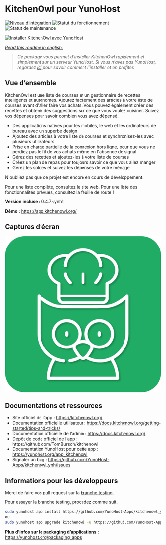 <!--
N.B.: This README was automatically generated by https://github.com/YunoHost/apps/tree/master/tools/README-generator
It shall NOT be edited by hand.
-->

# KitchenOwl pour YunoHost

[![Niveau d’intégration](https://dash.yunohost.org/integration/kitchenowl.svg)](https://dash.yunohost.org/appci/app/kitchenowl) ![Statut du fonctionnement](https://ci-apps.yunohost.org/ci/badges/kitchenowl.status.svg) ![Statut de maintenance](https://ci-apps.yunohost.org/ci/badges/kitchenowl.maintain.svg)

[![Installer KitchenOwl avec YunoHost](https://install-app.yunohost.org/install-with-yunohost.svg)](https://install-app.yunohost.org/?app=kitchenowl)

*[Read this readme in english.](./README.md)*

> *Ce package vous permet d’installer KitchenOwl rapidement et simplement sur un serveur YunoHost.
Si vous n’avez pas YunoHost, regardez [ici](https://yunohost.org/#/install) pour savoir comment l’installer et en profiter.*

## Vue d’ensemble

KitchenOwl est une liste de courses et un gestionnaire de recettes intelligents et autonomes. Ajoutez facilement des articles à votre liste de courses avant d'aller faire vos achats. Vous pouvez également créer des recettes et obtenir des suggestions sur ce que vous voulez cuisiner. Suivez vos dépenses pour savoir combien vous avez dépensé.

 * Des applications natives pour les mobiles, le web et les ordinateurs de bureau avec un superbe design
 * Ajoutez des articles à votre liste de courses et synchronisez-les avec plusieurs utilisateurs
 * Prise en charge partielle de la connexion hors ligne, pour que vous ne perdiez pas le fil de vos achats même en l'absence de signal
 * Gérez des recettes et ajoutez-les à votre liste de courses
 * Créez un plan de repas pour toujours savoir ce que vous allez manger
 * Gérez les soldes et suivez les dépenses de votre ménage

N'oubliez pas que ce projet est encore en cours de développement.

Pour une liste complète, consultez le site web. Pour une liste des fonctionnalités prévues, consultez la feuille de route !

**Version incluse :** 0.4.7~ynh1

**Démo :** https://app.kitchenowl.org/

## Captures d’écran

![Capture d’écran de KitchenOwl](./doc/screenshots/kitchenowl.png)

## Documentations et ressources

* Site officiel de l’app : <https://kitchenowl.org/>
* Documentation officielle utilisateur : <https://docs.kitchenowl.org/getting-started/tips-and-tricks/>
* Documentation officielle de l’admin : <https://docs.kitchenowl.org/>
* Dépôt de code officiel de l’app : <https://github.com/TomBursch/kitchenowl>
* Documentation YunoHost pour cette app : <https://yunohost.org/app_kitchenowl>
* Signaler un bug : <https://github.com/YunoHost-Apps/kitchenowl_ynh/issues>

## Informations pour les développeurs

Merci de faire vos pull request sur la [branche testing](https://github.com/YunoHost-Apps/kitchenowl_ynh/tree/testing).

Pour essayer la branche testing, procédez comme suit.

``` bash
sudo yunohost app install https://github.com/YunoHost-Apps/kitchenowl_ynh/tree/testing --debug
ou
sudo yunohost app upgrade kitchenowl -u https://github.com/YunoHost-Apps/kitchenowl_ynh/tree/testing --debug
```

**Plus d’infos sur le packaging d’applications :** <https://yunohost.org/packaging_apps>